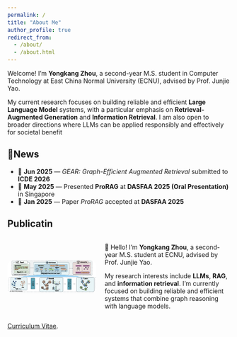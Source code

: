 ```yaml
---
permalink: /
title: "About Me"
author_profile: true
redirect_from: 
  - /about/
  - /about.html
---
```


Welcome! I’m **Yongkang Zhou**, a second-year M.S. student in Computer Technology at East China Normal University (ECNU), advised by Prof. Junjie Yao. 

My current research focuses on building reliable and efficient **Large Language Model** systems, with a particular emphasis on **Retrieval-Augmented Generation**
and **Information Retrieval**. I am also open to broader directions where LLMs can be applied responsibly and effectively for societal benefit


📰News
------
- 📄 **Jun 2025** — *GEAR: Graph-Efficient Augmented Retrieval* submitted to **ICDE 2026**
- 🎤 **May 2025** — Presented **ProRAG** at **DASFAA 2025 (Oral Presentation)** in Singapore
- 🎉 **Jan 2025** — Paper *ProRAG* accepted at **DASFAA 2025**


Publicatin
------
<div style="display: flex; align-items: center; gap: 20px;">
  <img src="../assets/icde.png" alt="Profile" style="width: 200px; border-radius: 10px;"/>
  <div>
    <p>👋 Hello! I’m <strong>Yongkang Zhou</strong>, a second-year M.S. student at ECNU, advised by Prof. Junjie Yao.</p>
    <p>My research interests include <strong>LLMs</strong>, <strong>RAG</strong>, and <strong>information retrieval</strong>. I’m currently focused on building reliable and efficient systems that combine graph reasoning with language models.</p>
  </div>
</div>


[Curriculum Vitae](../assets/Curriculum_Vitae.pdf).
